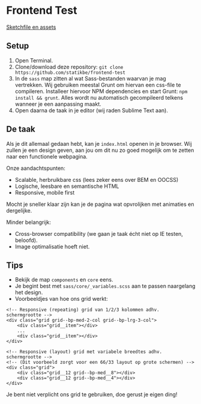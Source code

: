 # Frontend Test

[Sketchfile en assets](https://drive.google.com/open?id=0B_nR_3Un0WdjNlhtcUtNci1BUGs)

## Setup

1. Open Terminal.
2. Clone/download deze repository: `git clone https://github.com/statikbe/frontend-test`
3. In de `sass` map zitten al wat Sass-bestanden waarvan je mag vertrekken. Wij gebruiken meestal Grunt om hiervan een css-file te compileren. Installeer hiervoor NPM dependencies en start Grunt: `npm install && grunt`. Alles wordt nu automatisch gecompileerd telkens wanneer je een aanpassing maakt.
4. Open daarna de taak in je editor (wij raden Sublime Text aan).

## De taak

Als je dit allemaal gedaan hebt, kan je `index.html` openen in je browser.
Wij zullen je een design geven, aan jou om dit nu zo goed mogelijk om te zetten naar een functionele webpagina.

Onze aandachtspunten:
- Scalable, herbruikbare css (lees zeker eens over BEM en OOCSS)
- Logische, leesbare en semantische HTML
- Responsive, mobile first

Mocht je sneller klaar zijn kan je de pagina wat opvrolijken met animaties en dergelijke.

Minder belangrijk:
- Cross-browser compatibility (we gaan je taak écht niet op IE testen, beloofd).
- Image optimalisatie hoeft niet.

## Tips

- Bekijk de map `components` en `core` eens.
- Je begint best met `sass/core/_variables.scss` aan te passen naargelang het design.
- Voorbeeldjes van hoe ons grid werkt:

```
<!-- Responsive (repeating) grid van 1/2/3 kolommen adhv. schermgrootte -->
<div class="grid grid--bp-med-2-col grid--bp-lrg-3-col">
    <div class="grid__item"></div>
    ...
    <div class="grid__item"></div>
</div>

<!-- Responsive (layout) grid met variabele breedtes adhv. schermgrootte -->
<!-- (Dit voorbeeld zorgt voor een 66/33 layout op grote schermen) -->
<div class="grid">
    <div class="grid__12 grid--bp-med__8"></div>
    <div class="grid__12 grid--bp-med__4"></div>
</div>
```

Je bent niet verplicht ons grid te gebruiken, doe gerust je eigen ding!
